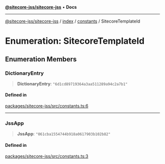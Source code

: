 [**@sitecore-jss/sitecore-jss**](../../../../README.md) • **Docs**

***

[@sitecore-jss/sitecore-jss](../../../../README.md) / [index](../../../README.md) / [constants](../README.md) / SitecoreTemplateId

# Enumeration: SitecoreTemplateId

## Enumeration Members

### DictionaryEntry

> **DictionaryEntry**: `"6d1cd89719364a3aa511289a94c2a7b1"`

#### Defined in

[packages/sitecore-jss/src/constants.ts:6](https://github.com/Sitecore/jss/blob/4a0927fbf2da75c0716c3495b24fb0fa0a87da51/packages/sitecore-jss/src/constants.ts#L6)

***

### JssApp

> **JssApp**: `"061cba1554744b918a0617903b102b82"`

#### Defined in

[packages/sitecore-jss/src/constants.ts:3](https://github.com/Sitecore/jss/blob/4a0927fbf2da75c0716c3495b24fb0fa0a87da51/packages/sitecore-jss/src/constants.ts#L3)
